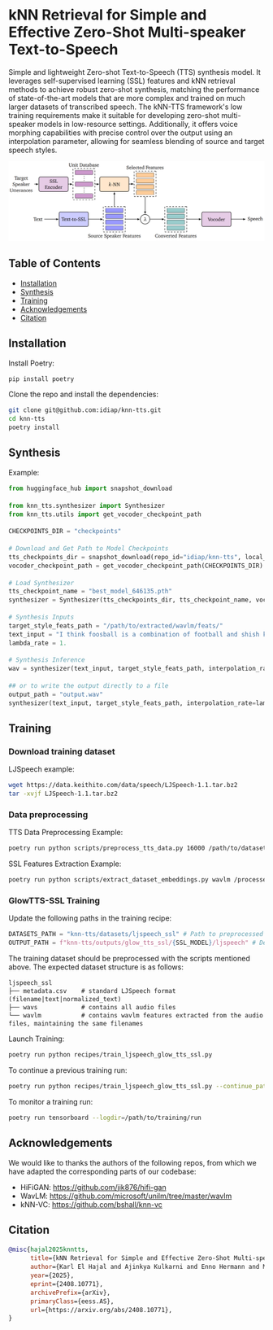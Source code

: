 <!--
SPDX-FileCopyrightText: 2024 Idiap Research Institute
SPDX-FileContributor: Karl El Hajal

SPDX-License-Identifier: MIT
-->

# kNN Retrieval for Simple and Effective Zero-Shot Multi-speaker Text-to-Speech

Simple and lightweight Zero-shot Text-to-Speech (TTS) synthesis model. It leverages self-supervised learning (SSL) features and kNN retrieval methods to achieve robust zero-shot synthesis, matching the performance of state-of-the-art models that are more complex and trained on much larger datasets of transcribed speech. The kNN-TTS framework's low training requirements make it suitable for developing zero-shot multi-speaker models in low-resource settings. Additionally, it offers voice morphing capabilities with precise control over the output using an interpolation parameter, allowing for seamless blending of source and target speech styles.

![kNN-TTS Framework Overview](assets/diagram.png)

## Table of Contents
- [Installation](#installation)
- [Synthesis](#synthesis)
- [Training](#training)
- [Acknowledgements](#acknowledgements)
- [Citation](#citation)

## Installation

Install Poetry:
```bash
pip install poetry
```

Clone the repo and install the dependencies:
```bash
git clone git@github.com:idiap/knn-tts.git
cd knn-tts
poetry install
```

## Synthesis

Example:
```python
from huggingface_hub import snapshot_download

from knn_tts.synthesizer import Synthesizer
from knn_tts.utils import get_vocoder_checkpoint_path

CHECKPOINTS_DIR = "checkpoints"

# Download and Get Path to Model Checkpoints
tts_checkpoints_dir = snapshot_download(repo_id="idiap/knn-tts", local_dir=CHECKPOINTS_DIR)
vocoder_checkpoint_path = get_vocoder_checkpoint_path(CHECKPOINTS_DIR)

# Load Synthesizer
tts_checkpoint_name = "best_model_646135.pth"
synthesizer = Synthesizer(tts_checkpoints_dir, tts_checkpoint_name, vocoder_checkpoint_path, model_name="glowtts")

# Synthesis Inputs
target_style_feats_path = "/path/to/extracted/wavlm/feats/"
text_input = "I think foosball is a combination of football and shish kebabs."
lambda_rate = 1.

# Synthesis Inference
wav = synthesizer(text_input, target_style_feats_path, interpolation_rate=lambda_rate)

## or to write the output directly to a file
output_path = "output.wav"
synthesizer(text_input, target_style_feats_path, interpolation_rate=lambda_rate, save_path=output_path)
```

## Training

### Download training dataset

LJSpeech example:
```bash
wget https://data.keithito.com/data/speech/LJSpeech-1.1.tar.bz2
tar -xvjf LJSpeech-1.1.tar.bz2
```

### Data preprocessing

TTS Data Preprocessing Example:
```bash
poetry run python scripts/preprocess_tts_data.py 16000 /path/to/dataset /processed/dataset/output/path
```

SSL Features Extraction Example:
```bash
poetry run python scripts/extract_dataset_embeddings.py wavlm /processed/dataset/output/path /processed/dataset/output/path
```

### GlowTTS-SSL Training

Update the following paths in the training recipe:
```python
DATASETS_PATH = "knn-tts/datasets/ljspeech_ssl" # Path to preprocessed LJSpeech dataset
OUTPUT_PATH = f"knn-tts/outputs/glow_tts_ssl/{SSL_MODEL}/ljspeech" # Desired output path
```

The training dataset should be preprocessed with the scripts mentioned above.
The expected dataset structure is as follows:
```
ljspeech_ssl
├── metadata.csv    # standard LJSpeech format (filename|text|normalized_text)
├── wavs            # contains all audio files
└── wavlm           # contains wavlm features extracted from the audio files, maintaining the same filenames
```

Launch Training:
```bash
poetry run python recipes/train_ljspeech_glow_tts_ssl.py
```

To continue a previous training run:
```bash
poetry run python recipes/train_ljspeech_glow_tts_ssl.py --continue_path /path/to/saved/training/run
```

To monitor a training run:
```bash
poetry run tensorboard --logdir=/path/to/training/run
```


## Acknowledgements

We would like to thanks the authors of the following repos, from which we have adapted the corresponding parts of our codebase:

* HiFiGAN: https://github.com/jik876/hifi-gan
* WavLM: https://github.com/microsoft/unilm/tree/master/wavlm
* kNN-VC: https://github.com/bshall/knn-vc

## Citation

```bibtex
@misc{hajal2025knntts,
      title={kNN Retrieval for Simple and Effective Zero-Shot Multi-speaker Text-to-Speech}, 
      author={Karl El Hajal and Ajinkya Kulkarni and Enno Hermann and Mathew Magimai.-Doss},
      year={2025},
      eprint={2408.10771},
      archivePrefix={arXiv},
      primaryClass={eess.AS},
      url={https://arxiv.org/abs/2408.10771}, 
}
```